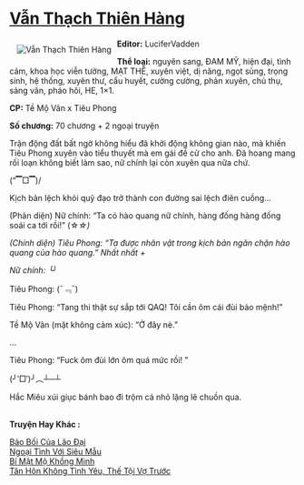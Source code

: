 <a href="https://utruyen.com/van-thach-thien-hang/21777/" title="Vẫn Thạch Thiên Hàng"><h1>Vẫn Thạch Thiên Hàng</h1></a><div style="display:table"><img align="right" style="float: left; padding: 10px;" src="https://utruyen.com/images/story/200x260/van-thach-thien-hang.jpg" alt="Vẫn Thạch Thiên Hàng"><b>Editor:</b> LuciferVadden<p></p><b>Thể loại:</b> nguyên sang, ĐAM MỸ, hiện đại, tình cảm, khoa học viễn tưởng, MẠT THẾ, xuyên việt, dị năng, ngọt sủng, trọng sinh, hệ thống, xuyên thư, cẩu huyết, cường cường, phản xuyên, chủ thụ, sảng văn, pháo hôi, HE, 1×1.<p></p><b>CP:</b> Tề Mộ Vân x Tiêu Phong<p></p><b>Số chương:</b> 70 chương + 2 ngoại truyện<p></p>Trận động đất bất ngờ không hiểu đã khởi động không gian nào, mà khiến Tiêu Phong xuyên vào tiểu thuyết mà em gái đề cử cho anh. Đã hoang mang rối loạn không biết làm sao, nữ chính lại còn xuyên qua nữa chứ.<p></p>(“▔□▔)/<p></p>Kịch bản lệch khỏi quỹ đạo trở thành con đường sai lệch điên cuồng…<p></p>(Phản diện) Nữ chính: “Ta có hào quang nữ chính, hàng đống hàng đống soái ca tới rồi!” (☆_☆)<p></p>(Chính diện) Tiêu Phong: “Ta được nhân vật trong kịch bản ngăn chặn hào quang của hào quang.” Nhất nhất +<p></p>Nữ chính: ╰_╯<p></p>Tiêu Phong: (ˉ﹃ˉ)<p></p>Tiêu Phong: “Tang thi thật sự sắp tới QAQ! Tôi cần ôm cái đùi bảo mệnh!”<p></p>Tề Mộ Vân (mặt không cảm xúc): “Ở đây nè.”<p></p>…<p></p>Tiêu Phong: “Fuck ôm đùi lớn ôm quá mức rồi! ”<p></p>(╯‵□′)╯︵┴─┴<p></p>Hắc Miêu xúi giục bánh bao đi trộm cá nhỏ lặng lẽ chuồn qua.</div><p><br><b>Truyện Hay Khác :</b></p><a href="https://utruyen.com/bao-boi-cua-lao-dai/17664/" alt="Bảo Bối Của Lão Đại">Bảo Bối Của Lão Đại</a><br/><a href="https://www.wattpad.com/story/207496528-ngo%E1%BA%A1i-t%C3%ACnh-v%E1%BB%9Bi-si%C3%AAu-m%E1%BA%ABu" alt="Ngoại Tình Với Siêu Mẫu">Ngoại Tình Với Siêu Mẫu</a><br/><a href="https://github.com/quanluxury/ngontinhhot/tree/master/truyenhay/20338/" alt="Bí Mật Mộ Khồng Minh">Bí Mật Mộ Khồng Minh</a><br/><a href="https://github.com/quanluxury/truyenhot/tree/master/truyenhay/16132/" alt="Tân Hôn Không Tình Yêu, Thế Tội Vợ Trước">Tân Hôn Không Tình Yêu, Thế Tội Vợ Trước</a><br/>